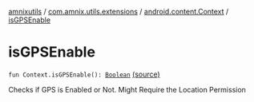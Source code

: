 [amnixutils](../../index.md) / [com.amnix.utils.extensions](../index.md) / [android.content.Context](index.md) / [isGPSEnable](./is-g-p-s-enable.md)

# isGPSEnable

`fun Context.isGPSEnable(): `[`Boolean`](https://kotlinlang.org/api/latest/jvm/stdlib/kotlin/-boolean/index.html) [(source)](https://github.com/AmniX/amnixUtils/tree/master/amnixutils/src/main/java/com/amnix/utils/extensions/ContextExtension.kt#L105)

Checks if GPS is Enabled or Not. Might Require the Location Permission

